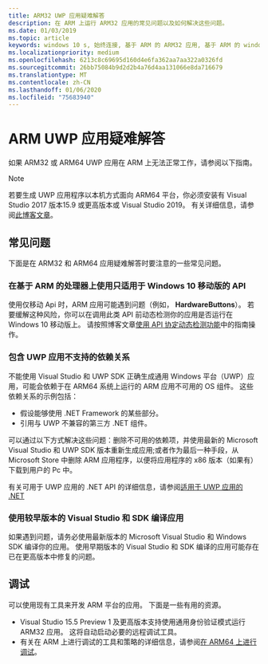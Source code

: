 ```yaml
---
title: ARM32 UWP 应用疑难解答
description: 在 ARM 上运行 ARM32 应用的常见问题以及如何解决这些问题。
ms.date: 01/03/2019
ms.topic: article
keywords: windows 10 s, 始终连接, 基于 ARM 的 ARM32 应用, 基于 ARM 的 windows 10, 疑难解答
ms.localizationpriority: medium
ms.openlocfilehash: 6213c8c69695d160d4e6fa362aa7aa322a0326fd
ms.sourcegitcommit: 26bb75084b9d2d2b4a76d4aa131066e8da716679
ms.translationtype: MT
ms.contentlocale: zh-CN
ms.lasthandoff: 01/06/2020
ms.locfileid: "75683940"
---
```

# <a name="troubleshooting-arm-uwp-apps"></a>ARM UWP 应用疑难解答

如果 ARM32 或 ARM64 UWP 应用在 ARM 上无法正常工作，请参阅以下指南。

>[!NOTE]
> 若要生成 UWP 应用程序以本机方式面向 ARM64 平台，你必须安装有 Visual Studio 2017 版本15.9 或更高版本或 Visual Studio 2019。 有关详细信息，请参阅[此博客文章](https://blogs.windows.com/buildingapps/2018/11/15/official-support-for-windows-10-on-arm-development)。


## <a name="common-issues"></a>常见问题
下面是在 ARM32 和 ARM64 应用疑难解答时要注意的一些常见问题。

### <a name="using-windows-10-mobile-only-apis-on-arm-based-processors"></a>在基于 ARM 的处理器上使用只适用于 Windows 10 移动版的 API
使用仅移动 Api 时，ARM 应用可能遇到问题（例如， **HardwareButtons**）。 若要缓解这种风险，你可以在调用此类 API 前动态检测你的应用是否运行在 Windows 10 移动版上。 请按照博客文章[使用 API 协定动态检测功能](https://blogs.windows.com/buildingapps/2015/09/15/dynamically-detecting-features-with-api-contracts-10-by-10/)中的指南操作。

### <a name="including-dependencies-not-supported-by-uwp-apps"></a>包含 UWP 应用不支持的依赖关系
不能使用 Visual Studio 和 UWP SDK 正确生成通用 Windows 平台（UWP）应用，可能会依赖于在 ARM64 系统上运行的 ARM 应用不可用的 OS 组件。 这些依赖关系的示例包括：

- 假设能够使用 .NET Framework 的某些部分。
- 引用与 UWP 不兼容的第三方 .NET 组件。

可以通过以下方式解决这些问题：删除不可用的依赖项，并使用最新的 Microsoft Visual Studio 和 UWP SDK 版本重新生成应用;或者作为最后一种手段，从 Microsoft Store 中删除 ARM 应用程序，以便将应用程序的 x86 版本（如果有）下载到用户的 Pc 中。

有关可用于 UWP 应用的 .NET API 的详细信息，请参阅[适用于 UWP 应用的 .NET](https://docs.microsoft.com/dotnet/api/index?view=dotnet-uwp-10.0)

### <a name="compiling-an-app-with-an-older-version-of-visual-studio-and-sdk"></a>使用较早版本的 Visual Studio 和 SDK 编译应用
如果遇到问题，请务必使用最新版本的 Microsoft Visual Studio 和 Windows SDK 编译你的应用。 使用早期版本的 Visual Studio 和 SDK 编译的应用可能存在已在更高版本中修复的问题。

## <a name="debugging"></a>调试
可以使用现有工具来开发 ARM 平台的应用。 下面是一些有用的资源。

- Visual Studio 15.5 Preview 1 及更高版本支持使用通用身份验证模式运行 ARM32 应用。 这将自动启动必要的远程调试工具。
- 有关在 ARM 上进行调试的工具和策略的详细信息，请参阅[在 ARM64 上进行调试](https://docs.microsoft.com/windows-hardware/drivers/debugger/debugging-arm64)。
